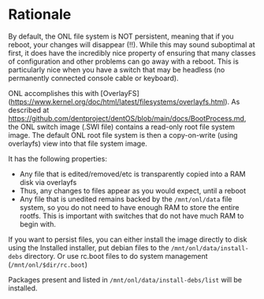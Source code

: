 # Rationale

By default, the ONL file system is NOT persistent, meaning that if you
reboot, your changes will disappear (!!).  While this may sound suboptimal
at first, it does have the incredibly nice property of ensuring that many
classes of configuration and other problems can go away with a reboot.
This is particularly nice when you have a switch that may be headless
(no permanently connected console cable or keyboard).

ONL accomplishes this with [OverlayFS]
(https://www.kernel.org/doc/html/latest/filesystems/overlayfs.html).
As described at https://github.com/dentproject/dentOS/blob/main/docs/BootProcess.md, the ONL
switch image (.SWI file) contains a read-only root file system image.
The default ONL root file system is then a copy-on-write (using overlayfs)
view into that file system image.

It has the following properties:

* Any file that is edited/removed/etc is transparently copied into a RAM disk via overlayfs
* Thus, any changes to files appear as you would expect, until a reboot
* Any file that is unedited remains backed by the `/mnt/onl/data` file system, so you
    do not need to have enough RAM to store the entire rootfs.  This is important with
    switches that do not have much RAM to begin with.

If you want to persist files, you can either install the image directly to disk using
the Installed installer, put debian files to the `/mnt/onl/data/install-debs` directory.
Or use rc.boot files to do system management (`/mnt/onl/$dir/rc.boot`)

Packages present and listed in `/mnt/onl/data/install-debs/list` will be installed.
